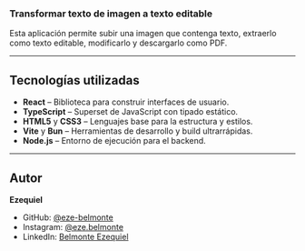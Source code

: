 
### Transformar texto de imagen a texto editable
Esta aplicación permite subir una imagen que contenga texto, extraerlo como texto editable, modificarlo y descargarlo como PDF.

-------

## Tecnologías utilizadas
- **React** – Biblioteca para construir interfaces de usuario.
- **TypeScript** – Superset de JavaScript con tipado estático.
- **HTML5** y **CSS3** – Lenguajes base para la estructura y estilos.
- **Vite** y **Bun** – Herramientas de desarrollo y build ultrarrápidas.
- **Node.js** – Entorno de ejecución para el backend.

-------

## Autor

**Ezequiel**

- GitHub: [@eze-belmonte](https://github.com/ezeBelmonte)
- Instagram: [@eze.belmonte](https://instagram.com/eze.belmonte)
- LinkedIn: [Belmonte Ezequiel](https://linkedin.com/in/ezequiel-belmonte)
